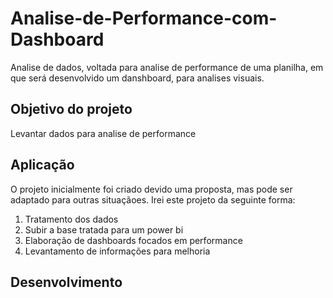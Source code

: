 # Analise-de-Performance-com-Dashboard
Analise de dados, voltada para analise de performance de uma planilha, em que será desenvolvido um danshboard, para analises visuais.


## Objetivo do projeto
Levantar dados para analise de performance


## Aplicação
O projeto inicialmente foi criado devido uma proposta, mas pode ser adaptado para outras situaçãoes. Irei este projeto da seguinte forma:


1. Tratamento dos dados
2. Subir a base tratada para um power bi
3. Elaboração de dashboards focados em performance
4. Levantamento de informações para melhoria


## Desenvolvimento
